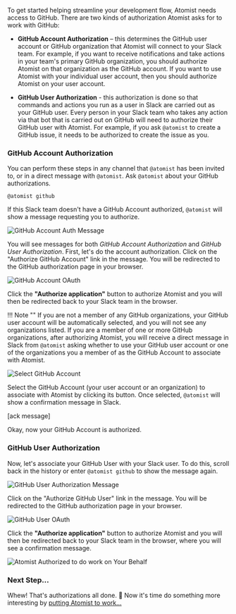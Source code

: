 To get started helping streamline your development flow, Atomist needs access to GitHub. There are two kinds of authorization Atomist asks for to work with GitHub:

- **GitHub Account Authorization** – this determines the GitHub user account or GitHub organization that Atomist will connect to your Slack team. For example, if you want to receive notifications and take actions in your team's primary GitHub organization, you should authorize Atomist on that organization as the GitHub account. If you want to use Atomist with your individual user account, then you should authorize Atomist on your user account.

- **GitHub User Authorization** - this authorization is done so that commands and actions you run as a user in Slack are carried out as your GitHub user. Every person in your Slack team who takes any action via that bot that is carried out on GitHub will need to authorize their GitHub user with Atomist. For example, if you ask `@atomist` to create a GitHub issue, it needs to be authorized to create the issue as you.

### GitHub Account Authorization

You can perform these steps in any channel that `@atomist` has been invited to, or in a direct message with `@atomist`. Ask `@atomist` about your GitHub authorizations.

```
@atomist github
```

If this Slack team doesn't have a GitHub Account authorized, `@atomist` will show a message requesting you to authorize.

<div class="ss-container">
  <img src="../images/github-account-auth.png" alt="GitHub Account Auth Message" class="ss-medium">
</div>

You will see messages for both _GitHub Account Authorization_ and _GitHub User Authorization_. First, let's do the account authorization. Click on the "Authorize GitHub Account" link in the message. You will be redirected to the GitHub authorization page in your browser.

<div class="ss-container">
  <img src="../images/github-account-oauth.png" alt="GitHub Account OAuth" class="ss-medium">
</div>

Click the **"Authorize application"** button to authorize Atomist and you will then be redirected back to your Slack team in the browser.

!!! Note ""
    If you are not a member of any GitHub organizations, your GitHub user account will be automatically selected, and you will not see any organizations listed. If you are a member of one or more GitHub organizations, after authorizing Atomist, you will receive a direct message in Slack from `@atomist` asking whether to use your GitHub user account or one of the organizations you a member of as the GitHub Account to associate with Atomist.

<div class="ss-container">
  <img src="../images/github-account-select.png" alt="Select GitHub Account" class="ss-medium">
</div>

Select the GitHub Account (your user account or an organization) to associate with Atomist by clicking its button. Once selected, `@atomist` will show a confirmation message in Slack.

[ack message]

Okay, now your GitHub Account is authorized.

### GitHub User Authorization

Now, let's associate your GitHub User with your Slack user. To do this, scroll back in the history or enter `@atomist github` to show the message again.

<div class="ss-container">
  <img src="../images/github-user-auth.png" alt="GitHub User Authorization Message" class="ss-medium">
</div>

Click on the "Authorize GitHub User" link in the message. You will be redirected to the GitHub authorization page in your browser.

<div class="ss-container">
  <img src="../images/github-user-oauth.png" alt="GitHub User OAuth" class="ss-medium">
</div>

Click the **"Authorize application"** button to authorize Atomist and you will then be redirected back to your Slack team in the browser, where you will see a confirmation message.

<div class="ss-container">
  <img src="../images/authorized-message-on-your-behalf.png" alt="Atomist Authorized to do work on Your Behalf" class="ss-small">
</div>

### Next Step...

Whew! That's authorizations all done. :tada:
Now it's time do something more interesting by [putting Atomist to work...](putting-atomist-to-work.md)
